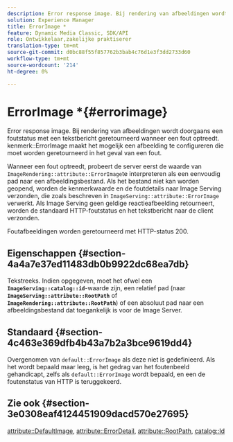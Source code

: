 ```yaml
---
description: Error response image. Bij rendering van afbeeldingen wordt doorgaans een foutstatus met een tekstbericht geretourneerd wanneer een fout optreedt. kenmerk ErrorImage maakt het mogelijk een afbeelding te configureren die moet worden geretourneerd in het geval van een fout.
solution: Experience Manager
title: ErrorImage *
feature: Dynamic Media Classic, SDK/API
role: Ontwikkelaar,zakelijke praktiserer
translation-type: tm+mt
source-git-commit: d0bc88f55f857762b3bab4c76d1e3f3dd2733d60
workflow-type: tm+mt
source-wordcount: '214'
ht-degree: 0%

---
```



# ErrorImage *{#errorimage}

Error response image. Bij rendering van afbeeldingen wordt doorgaans een foutstatus met een tekstbericht geretourneerd wanneer een fout optreedt. kenmerk::ErrorImage maakt het mogelijk een afbeelding te configureren die moet worden geretourneerd in het geval van een fout.

Wanneer een fout optreedt, probeert de server eerst de waarde van `ImageRendering::attribute::ErrorImage`te interpreteren als een eenvoudig pad naar een afbeeldingsbestand. Als het bestand niet kan worden geopend, worden de kenmerkwaarde en de foutdetails naar Image Serving verzonden, die zoals beschreven in `ImageServing::attribute::ErrorImage` verwerkt. Als Image Serving geen geldige reactieafbeelding retourneert, worden de standaard HTTP-foutstatus en het tekstbericht naar de client verzonden.

Foutafbeeldingen worden geretourneerd met HTTP-status 200.

## Eigenschappen {#section-4a4a7e37ed11483db0b9922dc68ea7db}

Tekstreeks. Indien opgegeven, moet het ofwel een **`ImageServing::catalog::id`**-waarde zijn, een relatief pad (naar **`ImageServing::attribute::RootPath`** of **`ImageRendering::attribute::RootPath`**) of een absoluut pad naar een afbeeldingsbestand dat toegankelijk is voor de Image Server.

## Standaard {#section-4c463e369dfb4b43a7b2a3bce9619dd4}

Overgenomen van `default::ErrorImage` als deze niet is gedefinieerd. Als het wordt bepaald maar leeg, is het gedrag van het foutenbeeld gehandicapt, zelfs als `default::ErrorImage` wordt bepaald, en een de foutenstatus van HTTP is teruggekeerd.

## Zie ook {#section-3e0308eaf4124451909dacd570e27695}

[attribute::DefaultImage](../../../../../ir-api/material-cat/image-rendering-api-ref/c-ir-material-catalog/c-ir-attributes-reference/r-ir-defaultpix.md#reference-102c98f9b5d24d2aaaeb756653fb0e6f),  [attribute::ErrorDetail](../../../../../ir-api/material-cat/image-rendering-api-ref/c-ir-material-catalog/c-ir-attributes-reference/r-ir-errordetail.md#reference-123b56eed6cf49cea6e0490672b7c53b),  [attribute::RootPath](../../../../../ir-api/material-cat/image-rendering-api-ref/c-ir-material-catalog/c-ir-attributes-reference/r-ir-rootpath.md#reference-a4d7c96b62e14fcbad1740c702f160f3),  [catalog::Id](../../../../../ir-api/material-cat/image-rendering-api-ref/c-ir-material-catalog/c-ir-material-data-reference/r-ir-id.md#reference-cba2a53a952e403fb57a4e8569f9cf85)
